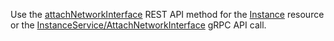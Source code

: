 Use the [attachNetworkInterface](../../compute/api-ref/Instance/attachNetworkInterface.md) REST API method for the [Instance](../../compute/api-ref/Instance/index.md) resource or the [InstanceService/AttachNetworkInterface](../../compute/api-ref/grpc/instance_service.md#AttachNetworkInterface) gRPC API call.